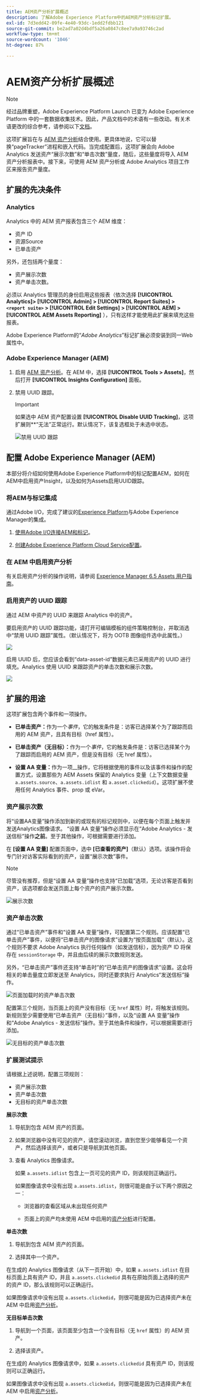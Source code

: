 ```yaml
---
title: AEM资产分析扩展概述
description: 了解Adobe Experience Platform中的AEM资产分析标记扩展。
exl-id: 7d3edd42-09fe-4e40-93dc-1edd2fdbb121
source-git-commit: be2ad7a02d4bdf5a26a0847c8ee7a9a93746c2ad
workflow-type: tm+mt
source-wordcount: '1046'
ht-degree: 87%

---
```


# AEM资产分析扩展概述

>[!NOTE]
>
>经过品牌重塑，Adobe Experience Platform Launch 已变为 Adobe Experience Platform 中的一套数据收集技术。因此，产品文档中的术语有一些改动。有关术语更改的综合参考，请参阅以下[文档](../../../term-updates.md)。

这项扩展旨在与 [AEM 资产分析](https://experienceleague.adobe.com/docs/experience-manager-65/assets/managing/touch-ui-configuring-asset-insights.html?lang=zh-Hans)结合使用。更具体地说，它可以替换“pageTracker”进程和嵌入代码。当完成配置后，这项扩展会向 Adobe Analytics 发送资产“展示次数”和“单击次数”量度，随后，这些量度将导入 AEM 资产分析报表中。**&#x200B;**&#x200B;接下来，可使用 AEM 资产分析或 Adobe Analytics 项目工作区来报告资产量度。

## 扩展的先决条件

### Analytics

Analytics 中的 AEM 资产报表包含三个 AEM 维度：

* 资产 ID
* 资源Source
* 已单击资产

另外，还包括两个量度：

* 资产展示次数
* 资产单击次数。

必须以 Analytics 管理员的身份启用这些报表（依次选择 **[!UICONTROL Analytics]> [!UICONTROL Admin] > [!UICONTROL Report Suites] > `<report suite>` > [!UICONTROL Edit Settings] > [!UICONTROL AEM] >[!UICONTROL AEM Assets Reporting]** ），只有这样才能使用此扩展来填充这些报表。

Adobe Experience Platform的“*Adobe Analytics*”标记扩展必须安装到同一Web属性中。

### Adobe Experience Manager (AEM)

1. 启用 [AEM 资产分析](https://experienceleague.adobe.com/docs/experience-manager-65/assets/managing/touch-ui-configuring-asset-insights.html?lang=zh-Hans)。在 AEM 中，选择 **[!UICONTROL Tools > Assets]**，然后打开 **[!UICONTROL Insights Configuration]** 面板。

1. 禁用 UUID 跟踪。

   >[!IMPORTANT]
   >
   >如果选中 AEM 资产配置设置 **[!UICONTROL Disable UUID Tracking]**，这项扩展则&#x200B;**“无法”正常运行。默认情况下，该复选框处于未选中状态。

   ![禁用 UUID 跟踪](images/disableassets.jpg)

## 配置 Adobe Experience Manager (AEM)

本部分将介绍如何使用Adobe Experience Platform中的标记配置AEM，如何在AEM中启用资产Insight，以及如何为Assets启用UUID跟踪。

### 将AEM与标记集成

通过Adobe I/O，完成了建议的[Experience Platform](https://experienceleague.adobe.com/docs/experience-manager-learn/sites/integrations/experience-platform-launch/overview.html?lang=zh-Hans)与Adobe Experience Manager的集成。

1. [使用Adobe I/O连接AEM和标记](https://experienceleague.adobe.com/docs/experience-manager-learn/sites/integrations/experience-platform-launch/connect-aem-launch-adobe-io.html?lang=zh-Hans)。

2. [创建Adobe Experience Platform Cloud Service配置](https://experienceleague.adobe.com/docs/experience-manager-learn/sites/integrations/experience-platform-launch/create-launch-cloud-service.html?lang=zh-Hans)。

### 在 AEM 中启用资产分析

有关启用资产分析的操作说明，请参阅 [Experience Manager 6.5 Assets 用户指南](https://experienceleague.adobe.com/docs/experience-manager-65/assets/managing/touch-ui-configuring-asset-insights.html?lang=zh-Hans)。

### 启用资产的 UUID 跟踪

通过 AEM 中资产的 UUID 来跟踪 Analytics 中的资产。

要启用资产的 UUID 跟踪功能，请打开可编辑模板的组件策略控制台，并取消选中“禁用 UUID 跟踪”属性。（默认情况下，将为 OOTB 图像组件选中此属性。）

![](images/uuid.png)

启用 UUID 后，您应该会看到“data-asset-id”数据元素已采用资产的 UUID 进行填充。Analytics 使用 UUID 来跟踪资产的单击次数和展示次数。

![](images/uuid-code.png)

## 扩展的用途

这项扩展包含两个事件和一项操作。

* **已单击资产：**&#x200B;作为一个&#x200B;_事件_，它的触发条件是：访客已选择某个为了跟踪而启用的 AEM 资产，且具有目标（href 属性）。

* **已单击资产（无目标）：**&#x200B;作为一个&#x200B;_事件_，它的触发条件是：访客已选择某个为了跟踪而启用的 AEM 资产，但是没有目标（无 href 属性）。

* **设置 AA 变量：**&#x200B;作为一项&#x200B;__&#x200B;操作，它将根据使用的事件以及该事件和操作的配置方式，设置那些为 AEM Assets 保留的 Analytics 变量（上下文数据变量 `a.assets.source`、`a.assets.idlist` 和 `a.asset.clickedid`）。这项扩展不使用任何 Analytics 事件、prop 或 eVar。

### 资产展示次数

将“设置AA变量”操作添加到新的或现有的标记规则中，以便在每个页面上触发并发送Analytics图像请求。 “设置 AA 变量”操作必须显示在“Adobe Analytics - 发送信标”操作&#x200B;**之前**。至于其他操作，可根据需要进行添加。

在 **[设置 AA 变量]** 配置页面中，选中 **[已查看的资产]**（默认）选项。该操作将会专门针对访客实际看到的资产，设置“展示次数”事件。

>[!NOTE]
>
>尽管没有推荐，但是“设置 AA 变量”操作也支持“已加载”选项，无论访客是否看到资产，该选项都会发送页面上每个资产的资产展示次数。

![展示次数](images/sendImpressions.jpg)


### 资产单击次数

通过“已单击资产”事件和“设置 AA 变量”操作，可配置第二个规则。应该配置“已单击资产”事件，以便将“已单击资产的图像请求”设置为“按页面加载”（默认）。这个规则不要求 Adobe Analytics 执行任何操作（如发送信标），因为资产 ID 将保存在 `sessionStorage` 中，并且由后续的展示次数规则发送。

另外，“已单击资产”事件还支持“单击时”的“已单击资产的图像请求”设置。这会将相关的单击量度立即发送至 Analytics，同时还要求执行 Analytics“发送信标”操作。

![页面加载时的资产单击次数](images/sendClickOnPageload.jpg)

配置第三个规则，当页面上的资产没有目标（无 `href` 属性）时，将触发该规则。新规则至少需要使用“已单击资产（无目标）”事件，以及“设置 AA 变量”操作和“Adobe Analytics - 发送信标”操作。至于其他条件和操作，可以根据需要进行添加。

![无目标的资产单击次数](images/sendClickOnClickNoDestination.jpg)

### 扩展测试提示

请根据上述说明，配置三项规则：

* 资产展示次数
* 资产单击次数
* 无目标的资产单击次数

**展示次数**

1. 导航到包含 AEM 资产的页面。

1. 如果浏览器中没有可见的资产，请您滚动浏览，直到您至少能够看见一个资产，然后选择该资产，或者只是导航到其他页面。

1. 查看 Analytics 图像请求。

   如果 `a.assets.idlist` 包含上一页可见的资产 ID，则该规则正确运行。

   如果图像请求中没有出现 `a.assets.idlist`，则很可能是由于以下两个原因之一：

   * 浏览器的查看区域从未出现任何资产

   * 页面上的资产均未使用 AEM 中启用的[资产分析](https://experienceleague.adobe.com/docs/experience-manager-65/assets/managing/touch-ui-configuring-asset-insights.html?lang=zh-Hans)进行配置。

**单击次数**

1. 导航到包含 AEM 资产的页面。

1. 选择其中一个资产。

在生成的 Analytics 图像请求（从下一页开始）中，如果 `a.assets.idlist` 在目标页面上具有资产 ID，并且 `a.assets.clickedid` 具有在原始页面上选择的资产的资产 ID，那么该规则可以正确运行。

如果图像请求中没有出现 `a.assets.clickedid`，则很可能是因为已选择资产未在 AEM 中启用[资产分析](https://experienceleague.adobe.com/docs/experience-manager-65/assets/managing/touch-ui-configuring-asset-insights.html?lang=zh-Hans)。

**无目标单击次数**

1. 导航到一个页面，该页面至少包含一个没有目标（无 `href` 属性）的 AEM 资产。

1. 选择该资产。

在生成的 Analytics 图像请求中，如果 `a.assets.clickedid` 具有资产 ID，则该规则可以正确运行。

如果图像请求中没有出现 `a.assets.clickedid`，则很可能是因为已选择资产未在 AEM 中启用[资产分析](https://experienceleague.adobe.com/docs/experience-manager-65/assets/managing/touch-ui-configuring-asset-insights.html?lang=zh-Hans)。

